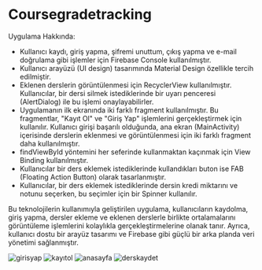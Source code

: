 # Coursegradetracking

Uygulama Hakkında:

 - Kullanıcı kaydı, giriş yapma, şifremi unuttum, çıkış yapma ve e-mail doğrulama gibi işlemler için Firebase Console kullanılmıştır.
 - Kullanıcı arayüzü (UI design) tasarımında Material Design özellikle tercih edilmiştir.
 - Eklenen derslerin görüntülenmesi için RecyclerView kullanılmıştır. Kullanıcılar, bir dersi silmek istediklerinde bir uyarı penceresi (AlertDialog) ile bu işlemi onaylayabilirler.
 - Uygulamanın ilk ekranında iki farklı fragment kullanılmıştır. Bu fragmentlar, "Kayıt Ol" ve "Giriş Yap" işlemlerini gerçekleştirmek için kullanılır. Kullanıcı girişi başarılı olduğunda, ana ekran (MainActivity) içerisinde derslerin eklenmesi ve görüntülenmesi için iki farklı fragment daha kullanılmıştır.
 - findViewById yöntemini her seferinde kullanmaktan kaçınmak için View Binding kullanılmıştır.
 - Kullanıcılar bir ders eklemek istediklerinde kullandıkları buton ise FAB (Floating Action Button) olarak tasarlanmıştır.
 - Kullanıcılar, bir ders eklemek istediklerinde dersin kredi miktarını ve notunu seçerken, bu seçimler için bir Spinner kullanılır.

Bu teknolojilerin kullanımıyla geliştirilen uygulama, kullanıcıların kaydolma, giriş yapma, dersler ekleme ve eklenen derslerle birlikte ortalamalarını görüntüleme işlemlerini kolaylıkla gerçekleştirmelerine olanak tanır. Ayrıca, kullanıcı dostu bir arayüz tasarımı ve Firebase gibi güçlü bir arka planda veri yönetimi sağlanmıştır.

![girisyap](https://github.com/SemihGul5/Coursegradetracking/assets/133046330/0f68b454-6427-4e7d-a08d-265ced0b2c14)
![kayıtol](https://github.com/SemihGul5/Coursegradetracking/assets/133046330/716cd54d-8df2-4ced-9cfd-ebf579f19b33)
![anasayfa](https://github.com/SemihGul5/Coursegradetracking/assets/133046330/1e8c240d-dfc0-4ba7-a603-3fb9c6ccd71f)
![derskaydet](https://github.com/SemihGul5/Coursegradetracking/assets/133046330/6cb8f89e-4668-4047-a0ae-186818f9b3e5)
